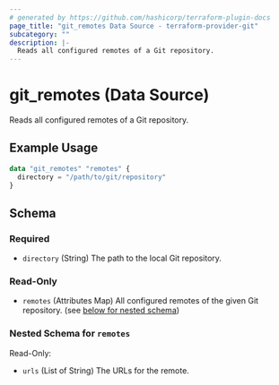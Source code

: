```yaml
---
# generated by https://github.com/hashicorp/terraform-plugin-docs
page_title: "git_remotes Data Source - terraform-provider-git"
subcategory: ""
description: |-
  Reads all configured remotes of a Git repository.
---
```


# git_remotes (Data Source)

Reads all configured remotes of a Git repository.

## Example Usage

```terraform
data "git_remotes" "remotes" {
  directory = "/path/to/git/repository"
}
```

<!-- schema generated by tfplugindocs -->
## Schema

### Required

- `directory` (String) The path to the local Git repository.

### Read-Only

- `remotes` (Attributes Map) All configured remotes of the given Git repository. (see [below for nested schema](#nestedatt--remotes))

<a id="nestedatt--remotes"></a>
### Nested Schema for `remotes`

Read-Only:

- `urls` (List of String) The URLs for the remote.


